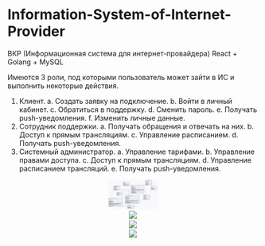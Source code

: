 # Information-System-of-Internet-Provider
ВКР (Информационная система для интернет-провайдера)
React + Golang + MySQL

Имеются 3 роли, под которыми пользователь может зайти в ИС и выполнить некоторые действия.
1.	Клиент.
  a.	Создать заявку на подключение.
  b.	Войти в личный кабинет.
  c.	Обратиться в поддержку.
  d.	Сменить пароль.
  e.	Получать push-уведомления.
  f.	Изменить личные данные.
2.	Сотрудник поддержки.
  a.	Получать обращения и отвечать на них.
  b.	Доступ к прямым трансляциям.
  c.	Управление расписанием.
  d.	Получать push-уведомления.
3.	Системный администратор.
  a.	Управление тарифами.
  b.	Управление правами доступа.
  c.	Доступ к прямым трансляциям.
  d.	Управление расписанием трансляций.
  e.	Получать push-уведомления.

<div id="header" align="center">
  <img src="https://github.com/fbrtyu/Information-System-of-Internet-Provider/blob/main/1.jpg?raw=true" width="100"/>
</div>

<div id="header" align="center">
  <img src="https://drive.google.com/file/d/1OqrVcO9r8AHWoIgPYazk1HsGfYsB0XCF/view?usp=sharing" width="100"/>
</div>

<div id="header" align="center">
  <img src="https://drive.google.com/file/d/1DXgRdnDrZfVwpf2Bw0V-l2jI3e4bPUgN/view?usp=sharing" width="100"/>
</div>

<div id="header" align="center">
  <img src="https://drive.google.com/file/d/1vg4mYlpcYFGuWH-cRDi5IyA-mnurnKun/view?usp=sharing" width="100"/>
</div>
